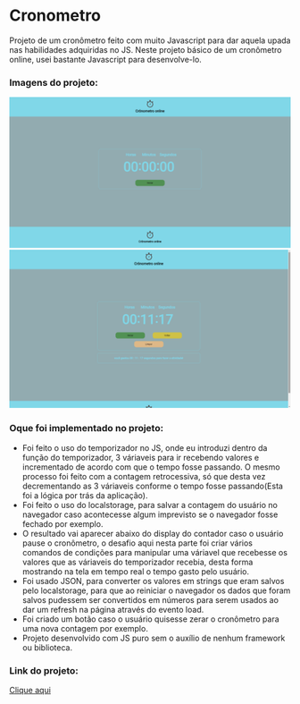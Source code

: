 # Cronometro
Projeto de um cronômetro feito com muito Javascript para dar aquela upada nas habilidades adquiridas no JS.
Neste projeto básico de um cronômetro online, usei bastante Javascript para desenvolve-lo.
<h3>Imagens do projeto:</h3>
<img src="https://github.com/sian19/Cronometro/blob/master/images/Img-Projeto.png">
<img src="https://github.com/sian19/Cronometro/blob/master/images/Img-Projeto2.png">
<h3>Oque foi implementado no projeto:</h3>
<ul>
  <li>Foi feito o uso do temporizador no JS, onde eu introduzi dentro da função do temporizador, 3 váriaveis para ir recebendo valores e incrementado de acordo com que o tempo fosse passando. O mesmo processo foi feito com a contagem retrocessiva, só que desta vez decrementando as 3 váriaveis conforme o tempo fosse passando(Esta foi a lógica por trás da aplicação).</li>
  <li>Foi feito o uso do localstorage, para salvar a contagem do usuário no navegador caso acontecesse algum imprevisto se o navegador fosse fechado por exemplo.</li>
  <li>O resultado vai aparecer abaixo do display do contador caso o usuário pause o cronômetro, o desafio aqui nesta parte foi criar vários comandos de condições para manipular uma váriavel que recebesse os valores que as váriaveis do temporizador recebia, desta forma mostrando na tela em tempo real o tempo gasto pelo usuário.</li>
  <li>Foi usado JSON, para converter os valores em strings que eram salvos pelo localstorage, para que ao reiniciar o navegador os dados que foram salvos pudessem ser convertidos em números para serem usados ao dar um refresh na página através do evento load.</li>
  <li>Foi criado um botão caso o usuário quisesse zerar o cronômetro para uma nova contagem por exemplo.</li>
  <li>Projeto desenvolvido com JS puro sem o auxílio de nenhum framework ou biblioteca.</li>
</ul>

<h3>Link do projeto:</h3>
<a href="">Clique aqui</a>
